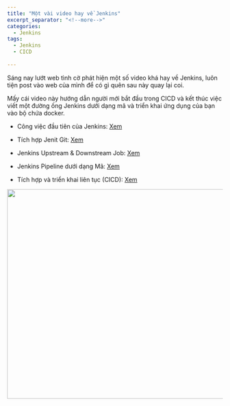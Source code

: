 ```yaml
---
title: "Một vài video hay về Jenkins"
excerpt_separator: "<!--more-->"
categories:
  - Jenkins
tags:
  - Jenkins
  - CICD
  
---
```


Sáng nay lướt web tình cờ phát hiện một số video khá hay về Jenkins, luôn tiện post vào web của mình để có gì quên sau này quay lại coi.

Mấy cái video này hướng dẫn người mới bắt đầu trong CICD và kết thúc việc viết một đường ống Jenkins dưới dạng mã và triển khai ứng dụng của bạn vào bộ chứa docker.

* Công việc đầu tiên của Jenkins: <a href="https://youtu.be/9mihGYB2pMM" target="_blank" rel="noopener">Xem</a>

* Tích hợp Jenit Git: <a href="https://youtu.be/R3Q1CysjqfE" target="_blank" rel="noopener">Xem</a>

* Jenkins Upstream & Downstream Job: <a href="https://youtu.be/ctDJryQU7l4" target="_blank" rel="noopener">Xem</a>

* Jenkins Pipeline dưới dạng Mã: <a href="https://youtu.be/KtJCcqxKXbs" target="_blank" rel="noopener">Xem</a>

* Tích hợp và triển khai liên tục (CICD): <a href="https://youtu.be/aAWALhp6wSE" target="_blank" rel="noopener">Xem</a>


<p><img src="https://scontent.fsgn2-4.fna.fbcdn.net/v/t1.0-9/94811147_154779156061928_7004927003614773248_n.jpg?_nc_cat=101&amp;_nc_sid=825194&amp;_nc_ohc=VhkrfrONZ5IAX-kBBdi&amp;_nc_ht=scontent.fsgn2-4.fna&amp;oh=021a5dd09ab49fdc408ef62aecd60f89&amp;oe=5ECC0745" alt="" width="869" height="488" /></p>
